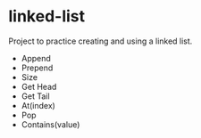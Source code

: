 # linked-list

Project to practice creating and using a linked list.

- Append
- Prepend
- Size
- Get Head
- Get Tail
- At(index)
- Pop
- Contains(value)
